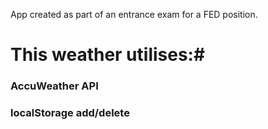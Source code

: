 App created as part of an entrance exam for a FED position.

# This weather utilises:#
### AccuWeather API
### localStorage add/delete

